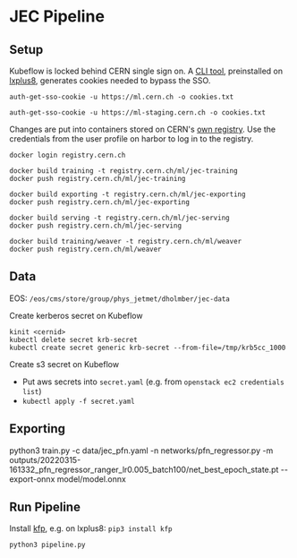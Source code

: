 # JEC Pipeline

## Setup

Kubeflow is locked behind CERN single sign on. A [CLI tool](https://gitlab.cern.ch/authzsvc/tools/auth-get-sso-cookie), preinstalled on [lxplus8](https://lxplusdoc.web.cern.ch), generates cookies needed to bypass the SSO.
```
auth-get-sso-cookie -u https://ml.cern.ch -o cookies.txt
```

```
auth-get-sso-cookie -u https://ml-staging.cern.ch -o cookies.txt
```

Changes are put into containers stored on CERN's [own registry](https://registry.cern.ch/harbor/projects/34/repositories). Use the credentials from the user profile on harbor to log in to the registry.
```
docker login registry.cern.ch
```

```
docker build training -t registry.cern.ch/ml/jec-training
docker push registry.cern.ch/ml/jec-training
```

```
docker build exporting -t registry.cern.ch/ml/jec-exporting
docker push registry.cern.ch/ml/jec-exporting
```

```
docker build serving -t registry.cern.ch/ml/jec-serving
docker push registry.cern.ch/ml/jec-serving
```

```
docker build training/weaver -t registry.cern.ch/ml/weaver
docker push registry.cern.ch/ml/weaver
```

## Data

EOS: `/eos/cms/store/group/phys_jetmet/dholmber/jec-data`

Create kerberos secret on Kubeflow

```
kinit <cernid>
kubectl delete secret krb-secret
kubectl create secret generic krb-secret --from-file=/tmp/krb5cc_1000
```

Create s3 secret on Kubeflow
  - Put aws secrets into `secret.yaml` (e.g. from `openstack ec2 credentials list`) 
  - `kubectl apply -f secret.yaml`

## Exporting

python3 train.py -c data/jec_pfn.yaml -n networks/pfn_regressor.py -m outputs/20220315-161332_pfn_regressor_ranger_lr0.005_batch100/net_best_epoch_state.pt --export-onnx model/model.onnx

## Run Pipeline

Install [kfp](https://www.kubeflow.org/docs/components/pipelines/sdk/install-sdk), e.g. on lxplus8: `pip3 install kfp`

```
python3 pipeline.py
```
